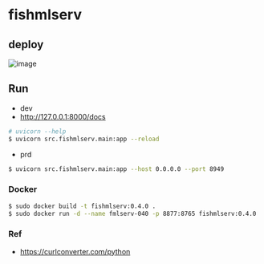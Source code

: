 # fishmlserv

## deploy
![image](https://github.com/user-attachments/assets/43a21ca7-53e0-4eb8-bc33-b984d0d25093)

## Run
- dev
- http://127.0.0.1:8000/docs
```bash
# uvicorn --help
$ uvicorn src.fishmlserv.main:app --reload
```
- prd
```bash
$ uvicorn src.fishmlserv.main:app --host 0.0.0.0 --port 8949
```
### Docker
```bash
$ sudo docker build -t fishmlserv:0.4.0 .
$ sudo docker run -d --name fmlserv-040 -p 8877:8765 fishmlserv:0.4.0
```

### Ref
- https://curlconverter.com/python
